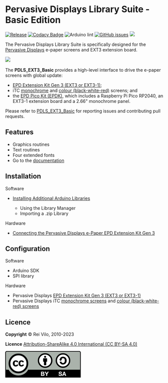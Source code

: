 # Pervasive Displays Library Suite - Basic Edition

[![Release](https://img.shields.io/github/v/release/rei-vilo/PDLS_EXT3_Basic)](https://github.com/rei-vilo/PDLS_EXT3_Basic/releases) [![Codacy Badge](https://app.codacy.com/project/badge/Grade/77ecc9fa99834e299505f5f2a7c83e53)](https://app.codacy.com/gh/rei-vilo/PDLS_EXT3_Basic/dashboard?utm_source=github.com&amp;utm_medium=referral&amp;utm_content=rei-vilo/PDLS_EXT3_Basic&amp;utm_campaign=Badge_Grade) ![Arduino lint](https://github.com/rei-vilo/PDLS_EXT3_Basic/actions/workflows/main.yml/badge.svg) [![GitHub issues](https://img.shields.io/github/issues/rei-vilo/PDLS_EXT3_Basic)](https://github.com/rei-vilo/PDLS_EXT3_Basic/issues) [![](https://img.shields.io/badge/-Documentation-blue)](https://rei-vilo.github.io/PDLS_EXT3_Basic_Documentation/html/index.html) 

The Pervasive Displays Library Suite is specifically designed for the [Pervasive Displays](https://www.pervasivedisplays.com) e-paper screens and EXT3 extension board.

![](https://pdls.pervasivedisplays.com/userguide/img/Logo_PDI_text_320.png)

The **PDLS_EXT3_Basic** provides a high-level interface to drive the e-paper screens with global update:

+ [EPD Extension Kit Gen 3 (EXT3 or EXT3-1)](https://www.pervasivedisplays.com/product/epd-extension-kit-gen-3-EXT3/); 
+ iTC [monochrome](https://www.pervasivedisplays.com/products/?_sft_product_colour=black-white) and [colour (black-white-red)](https://www.pervasivedisplays.com/products/?_sft_product_colour=black-white-red) screens; and
+ the [EPD Pico Kit (EPDK)](https://www.pervasivedisplays.com/product/epd-pico-kit-epdk/), which includes a Raspberry Pi Pico RP2040, an EXT3-1 extension board and a 2.66" monochrome panel.

Please refer to [PDLS_EXT3_Basic](https://github.com/rei-vilo/PDLS_EXT3_Basic/issues) for reporting issues and contributing pull requests.

## Features

+ Graphics routines
+ Text routines
+ Four extended fonts
+ Go to the [documentation](https://rei-vilo.github.io/PDLS_EXT3_Basic_Documentation/index.html) 

## Installation

Software

+ [Installing Additional Arduino Libraries](https://www.arduino.cc/en/guide/libraries)

    + Using the Library Manager
    + Importing a .zip Library

Hardware

* [Connecting the Pervasive Displays e-Paper EPD Extension Kit Gen 3](https://embeddedcomputing.weebly.com/connecting-the-e-paper-epd-extension-kit-gen-3.html)

## Configuration

Software

* Arduino SDK
* SPI library

Hardware

* Pervasive Displays [EPD Extension Kit Gen 3 (EXT3 or EXT3-1)](https://www.pervasivedisplays.com/product/epd-extension-kit-gen-3-EXT3/)
* Pervasive Displays iTC [monochrome screens](https://www.pervasivedisplays.com/products/?_sft_product_colour=black-white) and [colour (black-white-red) screens](https://www.pervasivedisplays.com/products/?_sft_product_colour=black-white-red)

## Licence

**Copyright** &copy; Rei Vilo, 2010-2023

**Licence** [Attribution-ShareAlike 4.0 International (CC BY-SA 4.0)](./LICENCE.md)

![](img/by-sa.svg)
